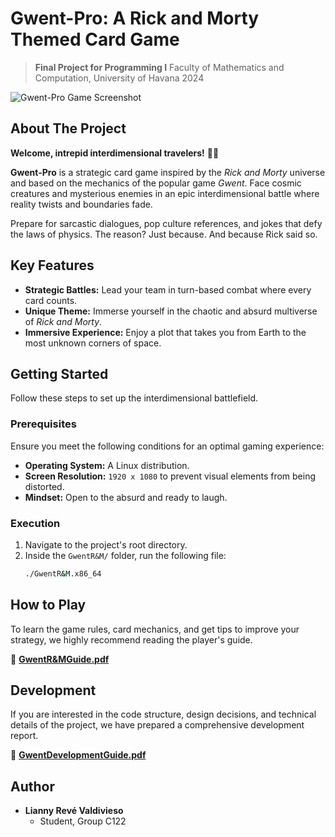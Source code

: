 # Gwent-Pro: A Rick and Morty Themed Card Game

> **Final Project for Programming I**
> Faculty of Mathematics and Computation, University of Havana
> 2024

![Gwent-Pro Game Screenshot](./GwentPro1.png)

## About The Project

**Welcome, intrepid interdimensional travelers!** 🌌🚀

**Gwent-Pro** is a strategic card game inspired by the *Rick and Morty* universe and based on the mechanics of the popular game *Gwent*. Face cosmic creatures and mysterious enemies in an epic interdimensional battle where reality twists and boundaries fade.

Prepare for sarcastic dialogues, pop culture references, and jokes that defy the laws of physics. The reason? Just because. And because Rick said so.

## Key Features

* **Strategic Battles:** Lead your team in turn-based combat where every card counts.
* **Unique Theme:** Immerse yourself in the chaotic and absurd multiverse of *Rick and Morty*.
* **Immersive Experience:** Enjoy a plot that takes you from Earth to the most unknown corners of space.

## Getting Started

Follow these steps to set up the interdimensional battlefield.

### Prerequisites

Ensure you meet the following conditions for an optimal gaming experience:

* **Operating System:** A Linux distribution.
* **Screen Resolution:** `1920 x 1080` to prevent visual elements from being distorted.
* **Mindset:** Open to the absurd and ready to laugh.

### Execution

1.  Navigate to the project's root directory.
2.  Inside the `GwentR&M/` folder, run the following file:
    ```sh
    ./GwentR&M.x86_64
    ```

## How to Play

To learn the game rules, card mechanics, and get tips to improve your strategy, we highly recommend reading the player's guide.

📄 **[GwentR&MGuide.pdf](./GwentR&MGuide.pdf)**

## Development

If you are interested in the code structure, design decisions, and technical details of the project, we have prepared a comprehensive development report.

📄 **[GwentDevelopmentGuide.pdf](./GwentDevelopmentGuide.pdf)**

## Author

* **Lianny Revé Valdivieso**
    * Student, Group C122
